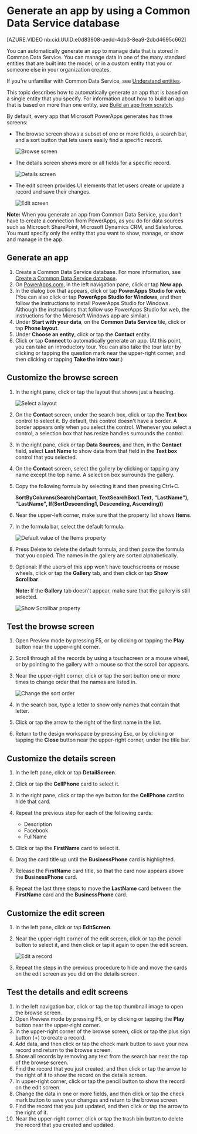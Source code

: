 <properties
	pageTitle="Generate an app using a Common Data Service database | Microsoft PowerApps"
	description="Generate an app to add, update, and delete records"
	services="powerapps"
	documentationCenter="na"
	authors="robinarh"
	manager="robinarh"
	editor=""
	tags=""/>

<tags
   ms.service="powerapps"
   ms.devlang="na"
   ms.topic="article"
   ms.tgt_pltfrm="na"
   ms.workload="na"
   ms.date="10/18/2016"
   ms.author="robinr"/>

# Generate an app by using a Common Data Service database

[AZURE.VIDEO nb:cid:UUID:e0d83908-aedd-4db3-8ea9-2dbd4695c662]

You can automatically generate an app to manage data that is stored in Common Data Service. You can manage data in one of the many standard entities that are built into the model, or in a custom entity that you or someone else in your organization creates.

If you're unfamiliar with Common Data Service, see [Understand entities](data-platform-intro.md).

This topic describes how to automatically generate an app that is based on a single entity that you specify. For information about how to build an app that is based on more than one entity, see [Build an app from scratch](data-platform-create-app-scratch.md).

By default, every app that Microsoft PowerApps generates has three screens:

- The browse screen shows a subset of one or more fields, a search bar, and a sort button that lets users easily find a specific record.

	![Browse screen](./media/data-platform-create-app/browse-screen.png)

- The details screen shows more or all fields for a specific record.

	![Details screen](./media/data-platform-create-app/details-screen.png)

- The edit screen provides UI elements that let users create or update a record and save their changes.

	![Edit screen](./media/data-platform-create-app/edit-screen.png)

**Note:** When you generate an app from Common Data Service, you don't have to create a connection from PowerApps, as you do for data sources such as Microsoft SharePoint, Microsoft Dynamics CRM, and Salesforce. You must specify only the entity that you want to show, manage, or show and manage in the app.

## Generate an app
1. Create a Common Data Service database. For more information, see [Create a Common Data Service database](create-cdm-database.md).
1. On [PowerApps.com](https://web.powerapps.com), in the left navigation pane, click or tap **New app**.
1. In the dialog box that appears, click or tap **PowerApps Studio for web**. (You can also click or tap **PowerApps Studio for Windows**, and then follow the instructions to install PowerApps Studio for Windows. Although the instructions that follow use PowerApps Studio for web, the instructions for the Microsoft Windows app are similar.)
1. Under **Start with your data**, on the **Common Data Service** tile, click or tap **Phone layout**.
1. Under **Choose an entity**, click or tap the **Contact** entity.
1. Click or tap **Connect** to automatically generate an app. (At this point, you can take an introductory tour. You can also take the tour later by clicking or tapping the question mark near the upper-right corner, and then clicking or tapping **Take the intro tour**.)

## Customize the browse screen
1. In the right pane, click or tap the layout that shows just a heading.

	![Select a layout](./media/data-platform-create-app/choose-layout.png)

1. On the **Contact** screen, under the search box, click or tap the **Text box** control to select it. By default, this control doesn't have a border. A border appears only when you select the control. Whenever you select a control, a selection box that has resize handles surrounds the control.
1. In the right pane, click or tap **Data Sources**, and then, in the **Contact** field, select **Last Name** to show data from that field in the **Text box** control that you selected.
1. On the **Contact** screen, select the gallery by clicking or tapping any name except the top name. A selection box surrounds the gallery.
1. Copy the following formula by selecting it and then pressing Ctrl+C.

	**SortByColumns(Search(Contact, TextSearchBox1.Text, "LastName"), "LastName", If(SortDescending1, Descending, Ascending))**
	
1. Near the upper-left corner, make sure that the property list shows **Items**.
1. In the formula bar, select the default formula.

	![Default value of the Items property](./media/data-platform-create-app/default-items.png)

1. Press Delete to delete the default formula, and then paste the formula that you copied. The names in the gallery are sorted alphabetically.
1. Optional: If the users of this app won't have touchscreens or mouse wheels, click or tap the **Gallery** tab, and then click or tap **Show Scrollbar**.

	**Note:** If the **Gallery** tab doesn't appear, make sure that the gallery is still selected.

	![Show Scrollbar property](./media/data-platform-create-app/show-scrollbar.png)

## Test the browse screen
1. Open Preview mode by pressing F5, or by clicking or tapping the **Play** button near the upper-right corner.
1. Scroll through all the records by using a touchscreen or a mouse wheel, or by pointing to the gallery with a mouse so that the scroll bar appears.
1. Near the upper-right corner, click or tap the sort button one or more times to change order that the names are listed in.

	![Change the sort order](./media/data-platform-create-app/sort-button.png)

1. In the search box, type a letter to show only names that contain that letter.
1. Click or tap the arrow to the right of the first name in the list.
1. Return to the design workspace by pressing Esc, or by clicking or tapping the **Close** button near the upper-right corner, under the title bar.

## Customize the details screen
1. In the left pane, click or tap **DetailScreen**.
1. Click or tap the **CellPhone** card to select it.
1. In the right pane, click or tap the eye button for the **CellPhone** card to hide that card.
1. Repeat the previous step for each of the following cards:

	- Description
	- Facebook
	- FullName

1. Click or tap the **FirstName** card to select it.
1. Drag the card title up until the **BusinessPhone** card is highlighted.
1. Release the **FirstName** card title, so that the card now appears above the **BusinessPhone** card.
1. Repeat the last three steps to move the **LastName** card between the **FirstName** card and the **BusinessPhone** card.

## Customize the edit screen
1. In the left pane, click or tap **EditScreen**.
1. Near the upper-right corner of the edit screen, click or tap the pencil button to select it, and then click or tap it again to open the edit screen.

	![Edit a record](./media/data-platform-create-app/edit-record.png)

1. Repeat the steps in the previous procedure to hide and move the cards on the edit screen as you did on the details screen.

## Test the details and edit screens
1. In the left navigation bar, click or tap the top thumbnail image to open the browse screen.
1. Open Preview mode by pressing F5, or by clicking or tapping the **Play** button near the upper-right corner.
1. In the upper-right corner of the browse screen, click or tap the plus sign button (**+**) to create a record.
1. Add data, and then click or tap the check mark button to save your new record and return to the browse screen.
1. Show all records by removing any text from the search bar near the top of the browse screen.
1. Find the record that you just created, and then click or tap the arrow to the right of it to show the record on the details screen.
1. In upper-right corner, click or tap the pencil button to show the record on the edit screen.
1. Change the data in one or more fields, and then click or tap the check mark button to save your changes and return to the browse screen.
1. Find the record that you just updated, and then click or tap the arrow to the right of it.
1. Near the upper-right corner, click or tap the trash bin button to delete the record that you created and updated.
